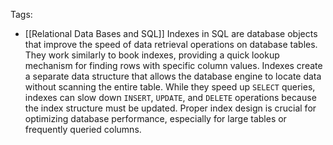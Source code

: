 Tags:
- [[Relational Data Bases and SQL]]
Indexes in SQL are database objects that improve the speed of data retrieval operations on database tables. They work similarly to book indexes, providing a quick lookup mechanism for finding rows with specific column values. Indexes create a separate data structure that allows the database engine to locate data without scanning the entire table. While they speed up `SELECT` queries, indexes can slow down `INSERT`, `UPDATE`, and `DELETE` operations because the index structure must be updated. Proper index design is crucial for optimizing database performance, especially for large tables or frequently queried columns.